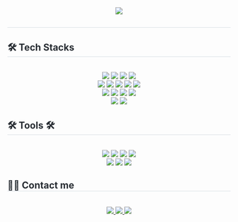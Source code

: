 <div align= "center">
    <img src="https://capsule-render.vercel.app/api?type=waving&color=0:4bb952,100:6cea9c&height=120&text=안녕하세요%20승규%20입니다.&animation=fadeIn&fontColor=000000&fontSize=40" />
    </div>
    <div style="text-align: left;"> 
    <h2 style="border-bottom: 1px solid #d8dee4; color: #282d33;">  </h2>  
    <div style="font-weight: 700; font-size: 15px; text-align: left; color: #282d33;">  </div> 
    </div>
    <div style="text-align: left;">
    <h2 style="border-bottom: 1px solid #d8dee4; color: #282d33;"> 🛠️ Tech Stacks </h2> <br>
        <div align= "center">
          <img src="https://img.shields.io/badge/HTML5-E34F26?style=for-the-badge&logo=HTML5&logoColor=white">
          <img src="https://img.shields.io/badge/CSS3-1572B6?style=for-the-badge&logo=CSS3&logoColor=white">
          <img src="https://img.shields.io/badge/Javascript-F7DF1E?style=for-the-badge&logo=Javascript&logoColor=white">
          <img src="https://img.shields.io/badge/Bootstrap-7952B3?style=for-the-badge&logo=Bootstrap&logoColor=white">
          <br/>
          <img src="https://img.shields.io/badge/Java-007396?style=for-the-badge&logo=Java&logoColor=white">
          <img src="https://img.shields.io/badge/C-A8B9CC?style=for-the-badge&logo=C&logoColor=white">
          <img src="https://img.shields.io/badge/C++-00599C?style=for-the-badge&logo=C%2B%2B&logoColor=white">
          <img src="https://img.shields.io/badge/Spring-6DB33F?style=for-the-badge&logo=Spring&logoColor=white">
          <img src="https://img.shields.io/badge/Python-3776AB?style=for-the-badge&logo=Python&logoColor=white">
          <br/>
          <img src="https://img.shields.io/badge/Spring Boot-6DB33F?style=for-the-badge&logo=Spring Boot&logoColor=white">
          <img src="https://img.shields.io/badge/Thymeleaf-%23005C0F.svg?style=for-the-badge&logo=Thymeleaf&logoColor=white">
          <img src="https://img.shields.io/badge/Apache Tomcat-F8DC75?style=for-the-badge&logo=Apache Tomcat&logoColor=white">
          <img src="https://img.shields.io/badge/Node.js-339933?style=for-the-badge&logo=Node.js&logoColor=white">
          <br/>
          <img src="https://img.shields.io/badge/MySQL-4479A1?style=for-the-badge&logo=MySQL&logoColor=white">
          <img src="https://img.shields.io/badge/h2-339933?style=for-the-badge&logo=h2&logoColor=white">
        </div>
    </div>
    <div style="text-align: left;">
    <h2 style="border-bottom: 1px solid #d8dee4; color: #282d33;"> 🛠️ Tools 🛠️ </h2> <br> 
    <div align= "center">
        <img src="https://img.shields.io/badge/Notion-000000?style=for-the-badge&logo=Notion&logoColor=white">
        <img src="https://img.shields.io/badge/Android-3DDC84?style=for-the-badge&logo=Android&logoColor=white">
        <img src="https://img.shields.io/badge/Discord-5865F2?style=for-the-badge&logo=Discord&logoColor=white">
        <img src="https://img.shields.io/badge/Figma-F24E1E?style=for-the-badge&logo=Figma&logoColor=white">
        <br>
        <img src="https://img.shields.io/badge/Flutter-02569B?style=for-the-badge&logo=Flutter&logoColor=white">
        <img src="https://img.shields.io/badge/Git-F05032?style=for-the-badge&logo=Git&logoColor=white">
        <img src="https://img.shields.io/badge/Github-181717?style=for-the-badge&logo=Github&logoColor=white">
    </div>
    <div style="text-align: left;">
    <h2 style="border-bottom: 1px solid #d8dee4; color: #282d33;"> 🧑‍💻 Contact me </h2> <br> 
    <div align= "center"> <a href=99_back> 
         <img src="https://img.shields.io/badge/Instagram-E4405F?style=for-the-badge&logo=Instagram&logoColor=white&link=99_back"> </a>
         <a href=2021599@sch.ac.kr> <img src="https://img.shields.io/badge/Notion-000000?style=for-the-badge&logo=Notion&logoColor=white&link=2021599@sch.ac.kr"> </a>
         <a href=mailto:seungg8361@gmail.com> <img src="https://img.shields.io/badge/Gmail-EA4335?style=for-the-badge&logo=Gmail&logoColor=white&link=mailto:seungg8361@gmail.com"> </a>
    </div>
    </div>
    
